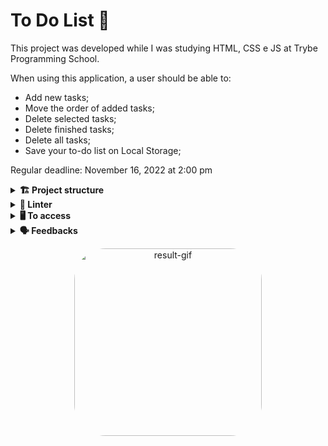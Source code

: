 # To Do List 📝

This project was developed while I was studying HTML, CSS e JS at Trybe Programming School.

When using this application, a user should be able to:

- Add new tasks;
- Move the order of added tasks;
- Delete selected tasks;
- Delete finished tasks;
- Delete all tasks;
- Save your to-do list on Local Storage;

Regular deadline: November 16, 2022 at 2:00 pm

<details>
  <summary><strong>🏗 Project structure</strong></summary><br />

The files created by me:

- `index.html`
- `script.js`
- `style.css`

</details>

<details>
  <summary><strong>🔎 Linter</strong></summary><br />

To ensure code quality, the `ESLint` and `Stylelint` linters were used in this project.

ESLint is a tool for identifying and reporting patterns found in ECMAScript/JavaScript code. In many ways it is similar to JSLint and JSHint with a few exceptions:

* ESLint uses Espree for JavaScript parsing.
* ESLint uses an AST to evaluate patterns in code.
* ESLint is completely 'pluggable', each of the rules is a plugin and you can add […]

To run them locally, run the commands below:
`npm run lint`
`npm run lint:styles`

</details>

<details>
  <summary><strong>🖥️ To access</strong></summary><br />

1 - Clone the repository:
`git clone git@github.com:VicSales28/project-to-do-list.git`

Some VS Code extensions that might be useful for displays this project in your browser are Live Server or Five Server.

2 - To use Five Server or Live Server in VS Code, you can click “Go Live” in the status bar (bottom part of VSCode).

</details>

<details>
  <summary><strong>🗣 Feedbacks</strong></summary><br />
  
_Give me feedbacks, I'm open to new ideas_ 😉

</details>

<p align="center">
  <img
    src="https://cdn.discordapp.com/attachments/1062029691860566078/1098990971502469241/image.png"
    alt="result-gif" height="300" style="border-radius:50px;">
</p>
